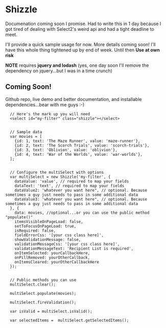 # Shizzle

Documenation coming soon I promise. Had to write this in 1 day because I got tired of dealing with Select2's weird api and had a tight deadline to meet.

I'll provide a quick sample usage for now. More details coming soon! I'll have this whole thing tightened up by end of week. Until then **Use at own risk**

**NOTE** requires **jquery and lodash** (yes, one day soon I'll remove the dependency on jquery...but I was in a time crunch)

## Coming Soon!
Github repo, live demo and better documentation, and installable dependencies...bear with me guys :-)

      // Here's the mark up you will need
      <select id="my-filter" class="shizzle"></select>


      // Sample data
      var movies = [
        {id: 1, text: 'The Maze Runner', value: 'maze-runner'}, 
        {id: 2, text: 'The Scorch Trials', value: 'scorch-trials'},
        {id: 3, text: 'Oblivion', value: 'oblivion'},
        {id: 4, text: 'War of the Worlds', value: 'war-worlds'},
      ];


      // Configure the multiSelect with options
      var multiSelect = new Shizzle('my-filter', {
        dataValue: 'value', // required to map your fields
        dataText: 'text', // required to map your fields
        dataValue2: 'whatever you want here", // optional. Because sometimes a guy just needs to pass in some additional data
        dataValue3: 'whatever you want here", // optional. Because sometimes a guy just needs to pass in some additional data
      }, {
        data: movies, //optional...or you can use the public method "populate()"
        itemsVisibleOnPageLoad: false,
        setToFocusOnPageLoad: true,
        isRequired: false,
        fieldErrorCss: '[your css class here]',
        showValidationMessage: false,
        validationMessageCss: '[your css class here]',
        validationMessageText: 'Recipient List is required',
        onItemSelected: yourCallbackHere,
        onPillRemoved: yourOtherCallback,
        onItemsCleared: yourOtherCallbackHere
      });


      // Public methods you can use
      multiSelect.clear();
      
      multiSelect.populate(movies);

      multiSelect.fireValidation();

      var isValid = multiSelect.isValid();

      var selectedItems =  multiSelect.getSelectedItems();
